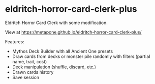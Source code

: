 # eldritch-horror-card-clerk-plus
Eldritch Horror Card Clerk with some modification.

View at https://metapone.github.io/eldritch-horror-card-clerk-plus/

Features:
- Mythos Deck Builder with all Ancient One presets
- Draw cards from decks or monster pile randomly with filters (partial name, trait, cost)
- Deck manipulation (shuffle, discard, etc.)
- Drawn cards history
- Save session
